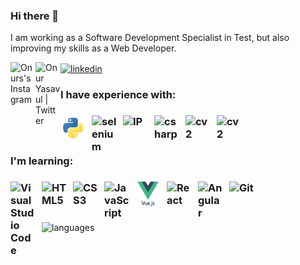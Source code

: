 ### Hi there 👋
<p>I am working as a Software Development Specialist in Test, but also improving my skills as a Web Developer.<p/>
<a href="https://www.linkedin.com/in/onuryasavul/" target="blank">
  <img align="center" src="https://raw.githubusercontent.com/peterthehan/peterthehan/master/assets/linkedin.svg" alt="linkedin" height="40px" />
</a>
<a href="https://www.instagram.com/onuryasavul/">
  <img align="left" alt="Onurs's Instagram" width="40px" src="https://raw.githubusercontent.com/hussainweb/hussainweb/main/icons/instagram.png" />
</a>
<a href="https://twitter.com/onur_yasavul">
  <img align="left" alt="Onur Yasavul | Twitter" width="40px" src="https://raw.githubusercontent.com/peterthehan/peterthehan/master/assets/twitter.svg" />
</a>
<div>
  <h3>I have experience with:<h3/>
  <img align="left" alt="python" width="40px" src="https://raw.githubusercontent.com/devicons/devicon/master/icons/python/python-original.svg" style="padding-right:10px;"/>
  <img align="left" alt="selenium" width="40px" src="https://raw.githubusercontent.com/detain/svg-logos/780f25886640cef088af994181646db2f6b1a3f8/svg/selenium-logo.svg" style="padding-right:10px;"/>
  <img align="left" alt="IP" width="40px" src="https://upload.wikimedia.org/wikipedia/commons/thumb/9/99/IronPython_3_logo.svg/755px-IronPython_3_logo.svg.png" style="padding-right:10px;"/>
  <img align="left" alt="csharp" width="40px" src="https://iconape.com/wp-content/png_logo_vector/c.png" style="padding-right:10px;"/>
  <img align="left" alt="cv2" width="40px" src="https://www.vectorlogo.zone/logos/opencv/opencv-icon.svg" style="padding-right:10px;"/>
  <img align="left" alt="cv2" width="40px" src="https://pbs.twimg.com/profile_images/1502003522786766858/oJW1fygZ_400x400.png" style="padding-right:10px;"/>    
    
  </br>
  </br>
  <h3>I'm learning:<h3/>
  <!--
  <img align="left" alt="android" width="40px" src="https://raw.githubusercontent.com/devicons/devicon/master/icons/android/android-original-wordmark.svg" style="padding-right:10px;"/>
  <img align="left" alt="kotlin" width="40px" src="https://www.vectorlogo.zone/logos/kotlinlang/kotlinlang-icon.svg" style="padding-right:10px;"/>
  -->
  <img align="left" alt="Visual Studio Code" width="40px" src="https://cdn.jsdelivr.net/gh/devicons/devicon/icons/vscode/vscode-original.svg" style="padding-right:10px;"/>
  <img align="left" alt="HTML5" width="40px" src="https://cdn.jsdelivr.net/gh/devicons/devicon/icons/html5/html5-original.svg" style="padding-right:10px;"/>
  <img align="left" alt="CSS3" width="40px" src="https://cdn.jsdelivr.net/gh/devicons/devicon/icons/css3/css3-original.svg" style="padding-right:10px;"/>
  <img align="left" alt="JavaScript" width="40px" src="https://cdn.jsdelivr.net/gh/devicons/devicon/icons/javascript/javascript-original.svg" style="padding-right:10px;"/>
  <img align="left" alt="Vue" width="40px" src="https://raw.githubusercontent.com/devicons/devicon/master/icons/vuejs/vuejs-original-wordmark.svg" style="padding-right:10px;"/>
  <img align="left" alt="React" width="40px" src="https://cdn.jsdelivr.net/gh/devicons/devicon/icons/react/react-original.svg" style="padding-right:10px;"/>
  <img align="left" alt="Angular" width="40px" src="https://angular.io/assets/images/logos/angular/angular.svg" style="padding-right:10px;"/>
  <img align="left" alt="Git" width="40px" src="https://cdn.jsdelivr.net/gh/devicons/devicon/icons/git/git-original.svg" style="padding-right:10px;"/>
</div>
<br/>
<br/>
<br/>
<div>
  <p class="languages" align="top">
    <img src="https://github-readme-stats.vercel.app/api/top-langs/?username=onuryasavul&layout=compact" alt="languages" />
  </p>
</div>
